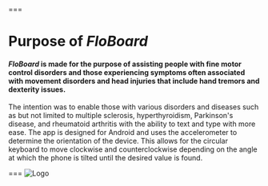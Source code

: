 ===
# Purpose of *FloBoard*
    
#### *FloBoard* is made for the purpose of assisting people with fine motor control disorders and those experiencing symptoms often associated with movement disorders and head injuries that include hand tremors and dexterity issues. 
The intention was to enable those with various disorders and diseases such as but not limited to multiple sclerosis, hyperthyroidism, Parkinson's disease, and rheumatoid arthritis with the ability to text and type with more ease. The app is designed for Android and uses the accelerometer to determine the orientation of the device. This allows for the circular keyboard to move clockwise and counterclockwise depending on the angle at which the phone is tilted until the desired value is found. 

===
![Logo](/relative/path/to/logo1.jpg?raw=true "Logo")
